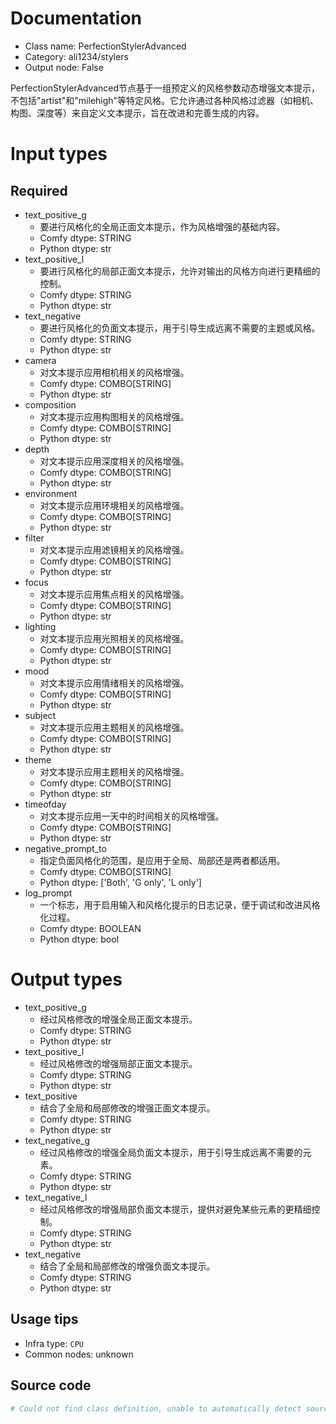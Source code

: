 
# Documentation
- Class name: PerfectionStylerAdvanced
- Category: ali1234/stylers
- Output node: False

PerfectionStylerAdvanced节点基于一组预定义的风格参数动态增强文本提示，不包括"artist"和"milehigh"等特定风格。它允许通过各种风格过滤器（如相机、构图、深度等）来自定义文本提示，旨在改进和完善生成的内容。

# Input types
## Required
- text_positive_g
    - 要进行风格化的全局正面文本提示，作为风格增强的基础内容。
    - Comfy dtype: STRING
    - Python dtype: str
- text_positive_l
    - 要进行风格化的局部正面文本提示，允许对输出的风格方向进行更精细的控制。
    - Comfy dtype: STRING
    - Python dtype: str
- text_negative
    - 要进行风格化的负面文本提示，用于引导生成远离不需要的主题或风格。
    - Comfy dtype: STRING
    - Python dtype: str
- camera
    - 对文本提示应用相机相关的风格增强。
    - Comfy dtype: COMBO[STRING]
    - Python dtype: str
- composition
    - 对文本提示应用构图相关的风格增强。
    - Comfy dtype: COMBO[STRING]
    - Python dtype: str
- depth
    - 对文本提示应用深度相关的风格增强。
    - Comfy dtype: COMBO[STRING]
    - Python dtype: str
- environment
    - 对文本提示应用环境相关的风格增强。
    - Comfy dtype: COMBO[STRING]
    - Python dtype: str
- filter
    - 对文本提示应用滤镜相关的风格增强。
    - Comfy dtype: COMBO[STRING]
    - Python dtype: str
- focus
    - 对文本提示应用焦点相关的风格增强。
    - Comfy dtype: COMBO[STRING]
    - Python dtype: str
- lighting
    - 对文本提示应用光照相关的风格增强。
    - Comfy dtype: COMBO[STRING]
    - Python dtype: str
- mood
    - 对文本提示应用情绪相关的风格增强。
    - Comfy dtype: COMBO[STRING]
    - Python dtype: str
- subject
    - 对文本提示应用主题相关的风格增强。
    - Comfy dtype: COMBO[STRING]
    - Python dtype: str
- theme
    - 对文本提示应用主题相关的风格增强。
    - Comfy dtype: COMBO[STRING]
    - Python dtype: str
- timeofday
    - 对文本提示应用一天中的时间相关的风格增强。
    - Comfy dtype: COMBO[STRING]
    - Python dtype: str
- negative_prompt_to
    - 指定负面风格化的范围，是应用于全局、局部还是两者都适用。
    - Comfy dtype: COMBO[STRING]
    - Python dtype: ['Both', 'G only', 'L only']
- log_prompt
    - 一个标志，用于启用输入和风格化提示的日志记录，便于调试和改进风格化过程。
    - Comfy dtype: BOOLEAN
    - Python dtype: bool

# Output types
- text_positive_g
    - 经过风格修改的增强全局正面文本提示。
    - Comfy dtype: STRING
    - Python dtype: str
- text_positive_l
    - 经过风格修改的增强局部正面文本提示。
    - Comfy dtype: STRING
    - Python dtype: str
- text_positive
    - 结合了全局和局部修改的增强正面文本提示。
    - Comfy dtype: STRING
    - Python dtype: str
- text_negative_g
    - 经过风格修改的增强全局负面文本提示，用于引导生成远离不需要的元素。
    - Comfy dtype: STRING
    - Python dtype: str
- text_negative_l
    - 经过风格修改的增强局部负面文本提示，提供对避免某些元素的更精细控制。
    - Comfy dtype: STRING
    - Python dtype: str
- text_negative
    - 结合了全局和局部修改的增强负面文本提示。
    - Comfy dtype: STRING
    - Python dtype: str


## Usage tips
- Infra type: `CPU`
- Common nodes: unknown


## Source code
```python
# Could not find class definition, unable to automatically detect source code
```
